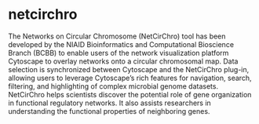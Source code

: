 # netcirchro
The Networks on Circular Chromosome (NetCirChro) tool has been developed by the NIAID Bioinformatics and Computational Bioscience Branch (BCBB) to enable users of the network visualization platform Cytoscape to overlay networks onto a circular chromosomal map. Data selection is synchronized between Cytoscape and the NetCirChro plug-in, allowing users to leverage Cytoscape’s rich features for navigation, search, filtering, and highlighting of complex microbial genome datasets. NetCirChro helps scientists discover the potential role of gene organization in functional regulatory networks. It also assists researchers in understanding the functional properties of neighboring genes.
